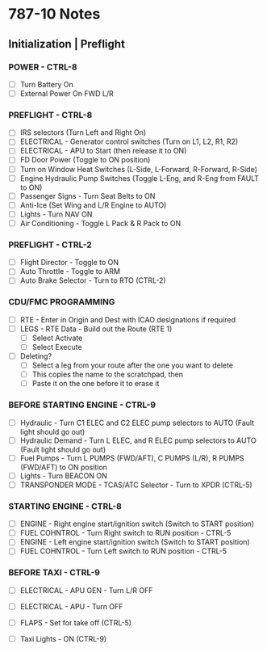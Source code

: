 # 787-10 Notes

## Initialization | Preflight

### POWER - CTRL-8
   - [ ] Turn Battery On
   - [ ] External Power On FWD L/R

### PREFLIGHT - CTRL-8
   - [ ] IRS selectors (Turn Left and Right On)
   - [ ] ELECTRICAL - Generator control switches (Turn on L1, L2, R1, R2)
   - [ ] ELECTRICAL - APU to Start (then release it to ON)
   - [ ] FD Door Power (Toggle to ON position)
   - [ ] Turn on Window Heat Switches (L-Side, L-Forward, R-Forward, R-Side)
   - [ ] Engine Hydraulic Pump Switches (Toggle L-Eng, and R-Eng from FAULT to ON)
   - [ ] Passenger Signs - Turn Seat Belts to ON
   - [ ] Anti-Ice (Set Wing and L/R Engine to AUTO)
   - [ ] Lights - Turn NAV ON
   - [ ] Air Conditioning - Toggle L Pack & R Pack to ON

### PREFLIGHT - CTRL-2
   - [ ] Flight Director - Toggle to ON
   - [ ] Auto Throttle - Toggle to ARM
   - [ ] Auto Brake Selector - Turn to RTO (CTRL-2)
   
### CDU/FMC PROGRAMMING
   - [ ] RTE - Enter in Origin and Dest with ICAO designations if required
   - [ ] LEGS - RTE Data - Build out the Route (RTE 1) 
     - [ ] Select Activate
     - [ ] Select Execute
   - [ ] Deleting?  
     - [ ] Select a leg from your route after the one you want to delete
     - [ ] This copies the name to the scratchpad, then 
     - [ ] Paste it on the one before it to erase it

### BEFORE STARTING ENGINE - CTRL-9
   - [ ] Hydraulic - Turn C1 ELEC and C2 ELEC pump selectors to AUTO (Fault light should go out)
   - [ ] Hydraulic Demand - Turn L ELEC, and R ELEC pump selectors to AUTO  (Fault light should go out)
   - [ ] Fuel Pumps - Turn L PUMPS (FWD/AFT), C PUMPS (L/R), R PUMPS (FWD/AFT) to ON position
   - [ ] Lights - Turn BEACON ON
   - [ ] TRANSPONDER MODE - TCAS/ATC Selector - Turn to XPDR (CTRL-5)

### STARTING ENGINE - CTRL-8
   - [ ] ENGINE - Right engine start/ignition switch (Switch to START position)
   - [ ] FUEL COHNTROL - Turn Right switch to RUN position - CTRL-5
   - [ ] ENGINE - Left engine start/ignition switch (Switch to START position)
   - [ ] FUEL COHNTROL - Turn Left switch to RUN position - CTRL-5

### BEFORE TAXI - CTRL-9
   - [ ] ELECTRICAL - APU GEN - Turn L/R OFF
   - [ ] ELECTRICAL - APU - Turn OFF
   - [ ] FLAPS - Set for take off (CTRL-5)
   - [ ] Taxi Lights - ON (CTRL-9)


